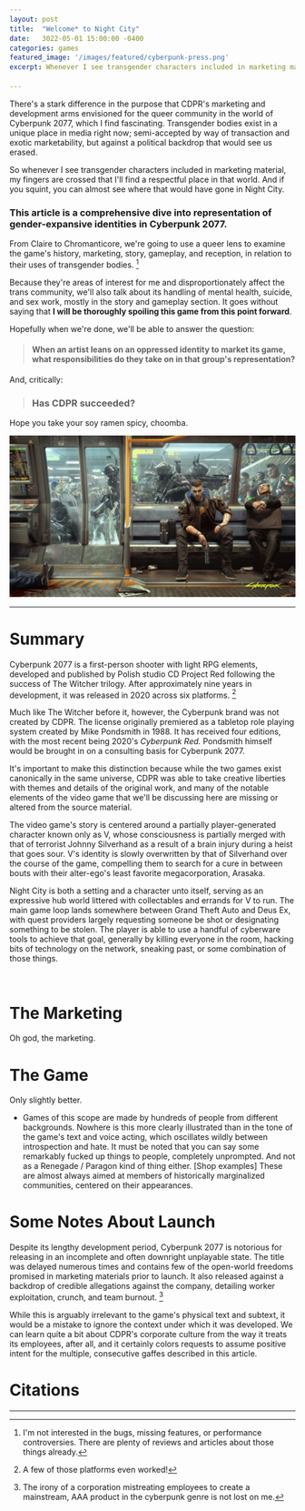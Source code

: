 ```yaml
---
layout: post
title:  "Welcome* to Night City"
date:   3022-05-01 15:00:00 -0400
categories: games
featured_image: '/images/featured/cyberpunk-press.png'
excerpt: Whenever I see transgender characters included in marketing material, my fingers are  crossed that I'll find a respectful place in that world. And if you squint, you can almost see where that would have gone in Night City.

---
```


There's a stark difference in the purpose that CDPR's marketing and development arms envisioned for the queer community in the world of Cyberpunk 2077, which I find fascinating. Transgender bodies exist in a unique place in media right now; semi-accepted by way of transaction and exotic marketability, but against a political backdrop that would see us erased.

So whenever I see transgender characters included in marketing material, my fingers are crossed that I'll find a respectful place in that world. And if you squint, you can almost see where that would have gone in Night City.

### This article is a comprehensive dive into representation of gender-expansive identities in Cyberpunk 2077.

From Claire to Chromanticore, we're going to use a queer lens to examine the game's history, marketing, story, gameplay, and reception, in relation to their uses of transgender bodies. [^1]

Because they're areas of interest for me and disproportionately affect the trans community, we'll also talk about its handling of mental health, suicide, and sex work, mostly in the story and gameplay section. It goes without saying that **I will be thoroughly spoiling this game from this point forward**.

Hopefully when we're done, we'll be able to answer the question:

> #### When an artist leans on an oppressed identity to market its game, what responsibilities do they take on in that group's representation?

And, critically:

> ### Has CDPR succeeded?

Hope you take your soy ramen spicy, choomba.

![](/images/cyberpunk-2077/cyberpunk-title.jpg)

---

# Summary

Cyberpunk 2077 is a first-person shooter with light RPG elements, developed and published by Polish studio CD Project Red following the success of The Witcher trilogy. After approximately nine years in development, it was released in 2020 across six platforms. [^2]

Much like The Witcher before it, however, the Cyberpunk brand was not created by CDPR. The license originally premiered as a tabletop role playing system created by Mike Pondsmith in 1988. It has received four editions, with the most recent being 2020's *Cyberpunk Red.* Pondsmith himself would be brought in on a consulting basis for Cyberpunk 2077.

It's important to make this distinction because while the two games exist canonically in the same universe, CDPR was able to take creative liberties with themes and details of the original work, and many of the notable elements of the video game that we'll be discussing here are missing or altered from the source material.

The video game's story is centered around a partially player-generated character known only as V, whose consciousness is partially merged with that of terrorist Johnny Silverhand as a result of a brain injury during a heist that goes sour. V's identity is slowly overwritten by that of Silverhand over the course of the game, compelling them to search for a cure in between bouts with their alter-ego's least favorite megacorporation, Arasaka.

Night City is both a setting and a character unto itself, serving as an expressive hub world littered with collectables and errands for V to run. The main game loop lands somewhere between Grand Theft Auto and Deus Ex, with quest providers largely requesting someone be shot or designating something to be stolen. The player is able to use a handful of cyberware tools to achieve that goal, generally by killing everyone in the room, hacking bits of technology on the network, sneaking past, or some combination of those things.


<br>

# The Marketing

Oh god, the marketing.

# The Game

Only slightly better.

* Games of this scope are made by hundreds of people from different backgrounds. Nowhere is this more clearly illustrated than in the tone of the game's text and voice acting, which oscillates wildly between introspection and hate. It must be noted that you can say some remarkably fucked up things to people, completely unprompted. And not as a Renegade / Paragon kind of thing either. [Shop examples] These are almost always aimed at members of historically marginalized communities, centered on their appearances.


# Some Notes About Launch

Despite its lengthy development period, Cyberpunk 2077 is notorious for releasing in an incomplete and often downright unplayable state. The title was delayed numerous times and contains few of the open-world freedoms promised in marketing materials prior to launch. It also released against a backdrop of credible allegations against the company, detailing worker exploitation, crunch, and team burnout. [^3]

While this is arguably irrelevant to the game's physical text and subtext, it would be a mistake to ignore the context under which it was developed. We can learn quite a bit about CDPR's corporate culture from the way it treats its employees, after all, and it certainly colors requests to assume positive intent for the multiple, consecutive gaffes described in this article.


# Citations



---


<!--

*You get to be in a game!* he says, *my game! People will looooove your body. Now you won't be invisible anymore. And hey, you're welcome.*

Ugh. Give me a break.

---

At one time in my life, I was starving for representation of any kind. What choice did I have? If I wanted to see a person like me on TV, my options were [cross-dressing serial killer](https://www.youtube.com/watch?v=qVwR4H9eNTw), or the [tragically murdered prostitute](https://www.glaad.org/publications/victims-or-villains-examining-ten-years-transgender-images-television). Either way I could be sure they would be [suffering from some unnamed mental illness](https://www.csifiles.com/content/2013/02/review-csi-crime-scene-investigation-strip-maul/).

That's it, that's all you got; predator or fetish object. [It rubs the lotion on its skin, or it gets erased from society again](https://www.youtube.com/watch?v=WCSZfmbFJyQ). For the longest time, this was the only way I could conceptualize my future. How could I ever transition, knowing what was going to happen to me?

But today, transgender people are more visible than they've ever been, and people are starting to see us in roles other than killer/corpse. We're senators(link). We're superheroes(chalice). We can be nurturers(Pose), friends(she-ra), and role models(dreadnought). Sometimes we get sucked into the inter-dimensional gateways between displays in IKEA(Finna). Just like everyone else.

It's great that you've finally noticed my community and all, CDPR, but being portrayed as a fetish object isn't doing me any favors. I might have thanked you for your time ten years ago, but I'm not desperate for representation anymore.

-->

[^1]: I'm not interested in the bugs, missing features, or performance controversies. There are plenty of reviews and articles about those things already.

[^2]: A few of those platforms even worked!

[^3]: The irony of a corporation mistreating employees to create a mainstream, AAA product in the cyberpunk genre is not lost on me.
